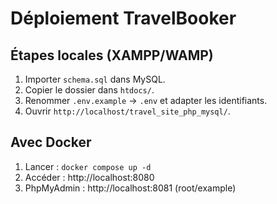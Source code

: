 # Déploiement TravelBooker

## Étapes locales (XAMPP/WAMP)
1. Importer `schema.sql` dans MySQL.
2. Copier le dossier dans `htdocs/`.
3. Renommer `.env.example` → `.env` et adapter les identifiants.
4. Ouvrir `http://localhost/travel_site_php_mysql/`.

## Avec Docker
1. Lancer : `docker compose up -d`
2. Accéder : http://localhost:8080
3. PhpMyAdmin : http://localhost:8081 (root/example)
